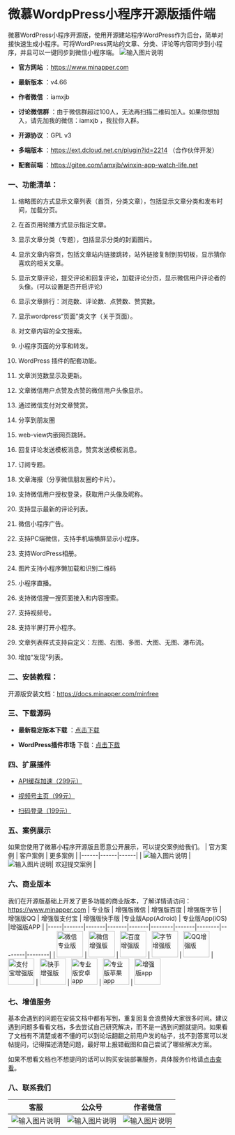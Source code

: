 # 微慕WordpPress小程序开源版插件端
 
微慕WordPress小程序开源版，使用开源建站程序WordPress作为后台，简单对接快速生成小程序。可将WordPress网站的文章、分类、评论等内容同步到小程序，并且可以一键同步到微信小程序端。
 ![输入图片说明](https://blog.minapper.com/images/minapper-free-git.png)

-  **官方网站** ：https://www.minapper.com
    
-  **最新版本** ：v4.66

-  **作者微信** ：iamxjb

-  **讨论微信群** ：由于微信群超过100人，无法再扫描二维码加入。如果你想加入，请先加我的微信：iamxjb ，我拉你入群。

-  **开源协议** ：GPL v3

-  **多端版本** ：https://ext.dcloud.net.cn/plugin?id=2214 （合作伙伴开发）

-  **配套前端** ：https://gitee.com/iamxjb/winxin-app-watch-life.net


### 一、功能清单：

1. 缩略图的方式显示文章列表（首页，分类文章），包括显示文章分类和发布时间，加载分页。

2. 在首页用轮播方式显示指定文章。

3. 显示文章分类（专题），包括显示分类的封面图片。

4. 显示文章内容页，包括文章站内链接跳转，站外链接复制到剪切板，显示猜你喜欢的相关文章。

5. 显示文章评论，提交评论和回复评论，加载评论分页，显示微信用户评论者的头像。(可以设置是否开启评论）

6. 显示文章排行：浏览数、评论数、点赞数、赞赏数。

7. 显示wordpress“页面”类文字（关于页面）。

8. 对文章内容的全文搜索。

9. 小程序页面的分享和转发。

10. WordPress 插件的配套功能。

11. 文章浏览数显示及更新。

12. 文章微信用户点赞及点赞的微信用户头像显示。

13. 通过微信支付对文章赞赏。

14. 分享到朋友圈

15. web-view内嵌网页跳转。

16. 回复评论发送模板消息，赞赏发送模板消息。

17. 订阅专题。

18. 文章海报（分享微信朋友圈的卡片）。

19. 支持微信用户授权登录，获取用户头像及昵称。

20. 支持显示最新的评论列表。

21. 微信小程序广告。

22. 支持PC端微信，支持手机端横屏显示小程序。

23. 支持WordPress相册。

24. 图片支持小程序懒加载和识别二维码

25. 小程序直播。

26. 支持微信搜一搜页面接入和内容搜索。

27. 支持视频号。

28. 支持半屏打开小程序。

29. 文章列表样式支持自定义：左图、右图、多图、大图、无图、瀑布流。

30. 增加“发现”列表。

### 二、安装教程：
开源版安装文档：https://docs.minapper.com/minfree

### 三、下载源码
-   **最新稳定版本下载** ：[点击下载](https://gitee.com/iamxjb/rest-api-to-miniprogram/releases)


-   **WordPress插件市场** 下载：[点击下载](https://wordpress.org/plugins/rest-api-to-miniprogram)


### 四、扩展插件
-  [API缓存加速（299元）]( https://shops.minapper.com/2036.html)


-  [视频号主页（99元）](https://shops.minapper.com/2192.html)


-  [扫码登录（199元）](https://shops.minapper.com/2167.html)

### 五、案例展示
如果您使用了微慕小程序开源版且愿意公开展示，可以提交案例给我们。
| 官方案例 | 客户案例 | 更多案例 |
|------|------|------|
|   ![输入图片说明](imagesminfree.jpg) | ![输入图片说明](imagesminqiye.jpg)|  欢迎提交案例 |

### 六、商业版本
我们在开源版基础上开发了更多功能的商业版本，了解详情请访问：https://www.minapper.com
| 专业版 | 增强版微信 | 增强版百度 | 增强版字节 | 增强版QQ | 增强版支付宝 |  增强版快手版 |专业版App(Adroid) | 专业版App(iOS) |增强版APP |
|-----|-------|-------|-------|-------|--------|-------|--------|--------|--------|
|  <img src="https://www.watch-life.net/images/minapper.jpg" alt="微信专业版" width="60" height="60">  |    <img src="https://www.watch-life.net/images/minapper-plus-wx.jpg" alt="微信增强版" width="60" height="60">    | <img src="https://www.watch-life.net/images/minapper-plus-baidu.jpg" alt="百度增强版" width="60" height="60">    | <img src="https://www.watch-life.net/images/minapper-plus-toutiao.jpg" alt="字节增强版" width="60" height="60">      | <img src="https://www.watch-life.net/images/minapper-plus-qq.jpg" alt="QQ增强版" width="60" height="60">      |  <img src="https://www.watch-life.net/images/minapper-plus-alipay.jpg" alt="支付宝增强版" width="60" height="60">    | <img src="https://www.watch-life.net/images/minapper-plus-kuaishou.jpg" alt="快手增强版" width="60" height="60">      |  <img src="https://www.minapper.com/data/attachment/forum/202403/01/minapperproandroid.png" alt="专业版安卓app" width="60" height="60"> | <img src="https://www.minapper.com/data/attachment/forum/202403/01/minapperproios.png" alt="专业版苹果app" width="60" height="60"> |  <img src="https://www.minapper.com/template/domi_mi/static/assets/images/app.png" alt="增强版app" width="60" height="60">


### 七、增值服务
 
基本会遇到的问题在安装文档中都有写到，重复回复会浪费掉大家很多时间。建议遇到问题多看看文档，多去尝试自己研究解决，而不是一遇到问题就提问。如果看了文档有不清楚或者不懂的可以到论坛翻翻之前用户发的帖子，找不到答案可以发帖提问，记得描述清楚问题，最好带上报错截图和自己尝试了哪些解决方案。

如果不想看文档也不想提问的话可以购买安装部署服务，具体服务价格请[点击查看](https://www.minapper.com/fuwu)。

 
### 八、联系我们
| 客服 | 公众号 | 作者微信 |
|----|-----|-----|
|  ![输入图片说明](imagesqiye.jpg)|   ![输入图片说明](imagesmp.jpg) |![输入图片说明](https://www.watch-life.net/images/iamxjbweixin.jpg)|

